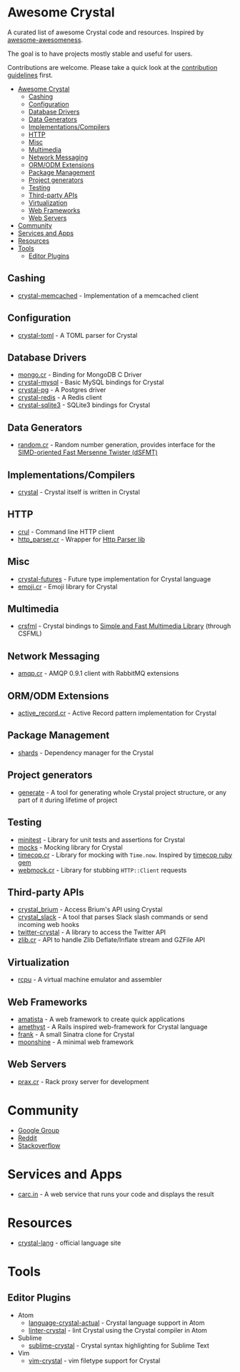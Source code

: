 # Awesome Crystal

A curated list of awesome Crystal code and resources. Inspired by [awesome-awesomeness](https://github.com/bayandin/awesome-awesomeness).

The goal is to have projects mostly stable and useful for users.

Contributions are welcome. Please take a quick look at the [contribution guidelines](https://github.com/veelenga/awesome-crystal/blob/master/CONTRIBUTING.md) first.

- [Awesome Crystal](#awesome-crystal)
  - [Cashing](#cashing)
  - [Configuration](#configuration)
  - [Database Drivers](#database-drivers)
  - [Data Generators](#data-generators)
  - [Implementations/Compilers](#implementationscompilers)
  - [HTTP](#http)
  - [Misc](#misc)
  - [Multimedia](#multimedia)
  - [Network Messaging](#network-messaging)
  - [ORM/ODM Extensions](#ormodm-extensions)
  - [Package Management](#package-management)
  - [Project generators](#project-generators)
  - [Testing](#testing)
  - [Third-party APIs](#third-party-apis)
  - [Virtualization](#virtualization)
  - [Web Frameworks](#web-frameworks)
  - [Web Servers](#web-servers)
- [Community](#community)
- [Services and Apps](#services-and-apps)
- [Resources](#resources)
- [Tools](#tools)
  - [Editor Plugins](#editor-plugins)

## Cashing
  - [crystal-memcached](https://github.com/comandeo/crystal-memcached) - Implementation of a memcached client

## Configuration
  - [crystal-toml](https://github.com/manastech/crystal-toml) - A TOML parser for Crystal

## Database Drivers
  - [mongo.cr](https://github.com/datanoise/mongo.cr) - Binding for MongoDB C Driver
  - [crystal-mysql](https://github.com/waterlink/crystal-mysql) - Basic MySQL bindings for Crystal
  - [crystal-pg](https://github.com/will/crystal-pg) - A Postgres driver
  - [crystal-redis](https://github.com/stefanwille/crystal-redis) - A Redis client
  - [crystal-sqlite3](https://github.com/manastech/crystal-sqlite3) - SQLite3 bindings for Crystal

## Data Generators
  - [random.cr](https://github.com/scidom/random.cr) - Random number generation, provides interface for the [SIMD-oriented Fast Mersenne Twister (dSFMT)](http://www.math.sci.hiroshima-u.ac.jp/~%20m-mat/MT/SFMT/index.html)

## Implementations/Compilers
  - [crystal](https://github.com/manastech/crystal) - Crystal itself is written in Crystal

## HTTP
  - [crul](https://github.com/porras/crul) - Command line HTTP client
  - [http_parser.cr](https://github.com/kostya/http_parser.cr) - Wrapper for [Http Parser lib](https://github.com/joyent/http-parser)

## Misc
  - [crystal-futures](https://github.com/dhruvrajvanshi/crystal-futures) - Future type implementation for Crystal language
  - [emoji.cr](https://github.com/veelenga/emoji.cr.git) - Emoji library for Crystal

## Multimedia
  - [crsfml](https://github.com/BlaXpirit/crsfml) - Crystal bindings to [Simple and Fast Multimedia Library](http://www.sfml-dev.org/) (through CSFML)

## Network Messaging
  - [amqp.cr](https://github.com/datanoise/amqp.cr) - AMQP 0.9.1 client with RabbitMQ extensions

## ORM/ODM Extensions
  - [active_record.cr](https://github.com/waterlink/active_record.cr) - Active Record pattern implementation for Crystal

## Package Management
  - [shards](https://github.com/ysbaddaden/shards) - Dependency manager for the Crystal

## Project generators
  - [generate](https://github.com/generate-cr/generate) - A tool for generating whole Crystal project structure, or any part of it during lifetime of project

## Testing
  - [minitest](https://github.com/ysbaddaden/minitest.cr) - Library for unit tests and assertions for Crystal
  - [mocks](https://github.com/waterlink/mocks.cr) - Mocking library for Crystal
  - [timecop.cr](https://github.com/waterlink/timecop.cr) - Library for mocking with `Time.now`. Inspired by [timecop ruby gem](https://github.com/travisjeffery/timecop)
  - [webmock.cr](https://github.com/manastech/webmock.cr) - Library for stubbing `HTTP::Client` requests

## Third-party APIs
  - [crystal_brium](https://github.com/manastech/crystal_brium) - Access Brium's API using Crystal
  - [crystal_slack](https://github.com/manastech/crystal_slack) - A tool that parses Slack slash commands or send incoming web hooks
  - [twitter-crystal](https://github.com/sferik/twitter-crystal) - A library to access the Twitter API
  - [zlib.cr](https://github.com/datanoise/zlib.cr) - API to handle Zlib Deflate/Inflate stream and GZFile API

## Virtualization
  - [rcpu](https://github.com/ddfreyne/rcpu) - A virtual machine emulator and assembler

## Web Frameworks
  - [amatista](https://github.com/werner/amatista) - A web framework to create quick applications
  - [amethyst](https://github.com/Codcore/Amethyst) - A Rails inspired web-framework for Crystal language
  - [frank](https://github.com/manastech/frank) - A small Sinatra clone for Crystal
  - [moonshine](https://github.com/dhruvrajvanshi/Moonshine) - A minimal web framework

## Web Servers
  - [prax.cr](https://github.com/ysbaddaden/prax.cr) - Rack proxy server for development

# Community
  - [Google Group](https://groups.google.com/forum/?fromgroups#!forum/crystal-lang)
  - [Reddit](https://www.reddit.com/domain/crystal-lang.org/)
  - [Stackoverflow](http://stackoverflow.com/tags/crystal-lang/info)

# Services and Apps
  - [carc.in](http://carc.in/) - A web service that runs your code and displays the result

# Resources
  - [crystal-lang](http://crystal-lang.org) - official language site

# Tools

## Editor Plugins
  - Atom
    - [language-crystal-actual](https://atom.io/packages/language-crystal-actual) - Crystal language support in Atom
    - [linter-crystal](https://atom.io/packages/linter-crystal) - lint Crystal using the Crystal compiler in Atom
  - Sublime
    - [sublime-crystal](https://github.com/manastech/sublime-crystal) - Crystal syntax highlighting for Sublime Text
  - Vim
    - [vim-crystal](https://github.com/rhysd/vim-crystal) - vim filetype support for Crystal

